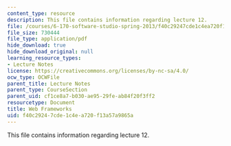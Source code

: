 ```yaml
---
content_type: resource
description: This file contains information regarding lecture 12.
file: /courses/6-170-software-studio-spring-2013/f40c29247cde1c4ea720f13a57a9865a_MIT6_170S13_12-web-frmwks.pdf
file_size: 730444
file_type: application/pdf
hide_download: true
hide_download_original: null
learning_resource_types:
- Lecture Notes
license: https://creativecommons.org/licenses/by-nc-sa/4.0/
ocw_type: OCWFile
parent_title: Lecture Notes
parent_type: CourseSection
parent_uid: cf1ce8a7-b030-ae95-29fe-ab84f20f3ff2
resourcetype: Document
title: Web Frameworks
uid: f40c2924-7cde-1c4e-a720-f13a57a9865a
---
```

This file contains information regarding lecture 12.